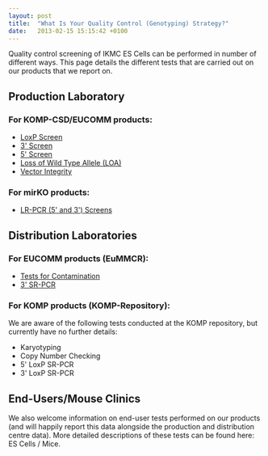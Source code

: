 ```yaml
---
layout: post
title:  "What Is Your Quality Control (Genotyping) Strategy?"
date:   2013-02-15 15:15:42 +0100
---
```


Quality control screening of IKMC ES Cells can be performed in number of different ways.  This page details the different tests that are carried out on our products that we report on.

Production Laboratory
------
### For KOMP-CSD/EUCOMM products:

* [LoxP Screen][link-loxp]
* [3' Screen][link-3-screen]
* [5' Screen][link-5-screen]
* [Loss of Wild Type Allele (LOA)][link-wildtype]
* [Vector Integrity][link-vector-integrity]

### For mirKO products:
* [LR-PCR (5' and 3') Screens][link-5-3-screen]

Distribution Laboratories
------
### For EUCOMM products (EuMMCR):

* [Tests for Contamination][link-contamination]
* [3' SR-PCR][link-3-pcr]

### For KOMP products (KOMP-Repository):

We are aware of the following tests conducted at the KOMP repository, but currently have no further details:

* Karyotyping
* Copy Number Checking
* 5' LoxP SR-PCR
* 3' LoxP SR-PCR

End-Users/Mouse Clinics
------
We also welcome information on end-user tests performed on our products (and will happily report this data alongside the production and distribution centre data). More detailed descriptions of these tests can be found here: ES Cells / Mice.

[link-loxp]: /2010/09/09/loxp-screen.html
[link-3-screen]: /2010/09/09/3-screen.html
[link-5-screen]: /2010/09/09/5-screen.html
[link-wildtype]: /2011/03/08/loss-of-wildtype-allele.html
[link-vector-integrity]: / 
[link-5-3-screen]: //2010/08/05/lr-pcr-5-3-screen.html
[link-contamination]: /2010/08/05/tests_for_contamination.html
[link-3-pcr]: /2010/08/05/3-sr-pcr.html